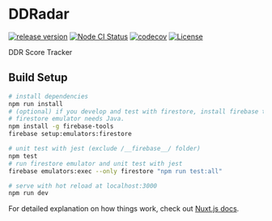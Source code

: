 # DDRadar

[![release version](https://img.shields.io/github/v/release/ddradar/ddradar "release version")](https://ddradar.app/)
[![Node CI Status](https://github.com/ddradar/ddradar/workflows/Node%20CI/badge.svg "Node CI Status")](https://github.com/ddradar/ddradar/actions?query=workflow%3A%22Node+CI%22)
[![codecov](https://codecov.io/gh/ddradar/ddradar/branch/master/graph/badge.svg)](https://codecov.io/gh/ddradar/ddradar)
[![License](https://img.shields.io/github/license/ddradar/ddradar)](LICENSE)

DDR Score Tracker

## Build Setup

``` bash
# install dependencies
npm run install
# (optional) if you develop and test with firestore, install firebase tool.
# firestore emulator needs Java.
npm install -g firebase-tools
firebase setup:emulators:firestore

# unit test with jest (exclude /__firebase__/ folder)
npm test
# run firestore emulator and unit test with jest
firebase emulators:exec --only firestore "npm run test:all"

# serve with hot reload at localhost:3000
npm run dev
```

For detailed explanation on how things work, check out [Nuxt.js docs](https://nuxtjs.org).
